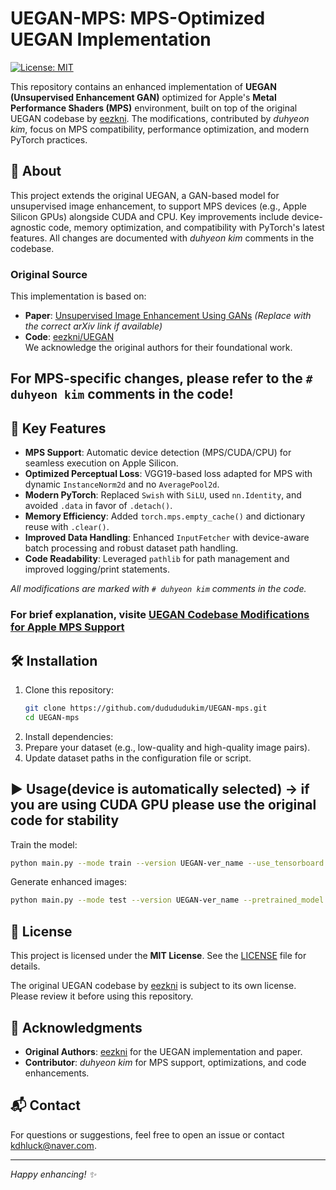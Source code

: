 # UEGAN-MPS: MPS-Optimized UEGAN Implementation

[![License: MIT](https://img.shields.io/badge/License-MIT-yellow.svg)](https://opensource.org/licenses/MIT)

This repository contains an enhanced implementation of **UEGAN (Unsupervised Enhancement GAN)** optimized for Apple's **Metal Performance Shaders (MPS)** environment, built on top of the original UEGAN codebase by [eezkni](https://github.com/eezkni/UEGAN). The modifications, contributed by *duhyeon kim*, focus on MPS compatibility, performance optimization, and modern PyTorch practices.

## 📖 About
This project extends the original UEGAN, a GAN-based model for unsupervised image enhancement, to support MPS devices (e.g., Apple Silicon GPUs) alongside CUDA and CPU. Key improvements include device-agnostic code, memory optimization, and compatibility with PyTorch's latest features. All changes are documented with *duhyeon kim* comments in the codebase.

### Original Source
This implementation is based on:
- **Paper**: [Unsupervised Image Enhancement Using GANs](https://arxiv.org/abs/2012.15020) *(Replace with the correct arXiv link if available)*  
- **Code**: [eezkni/UEGAN](https://github.com/eezkni/UEGAN)  
We acknowledge the original authors for their foundational work.


## **For MPS-specific changes, please refer to the `# duhyeon kim` comments in the code!**


## 🚀 Key Features
- **MPS Support**: Automatic device detection (MPS/CUDA/CPU) for seamless execution on Apple Silicon.  
- **Optimized Perceptual Loss**: VGG19-based loss adapted for MPS with dynamic `InstanceNorm2d` and no `AveragePool2d`.  
- **Modern PyTorch**: Replaced `Swish` with `SiLU`, used `nn.Identity`, and avoided `.data` in favor of `.detach()`.  
- **Memory Efficiency**: Added `torch.mps.empty_cache()` and dictionary reuse with `.clear()`.  
- **Improved Data Handling**: Enhanced `InputFetcher` with device-aware batch processing and robust dataset path handling.  
- **Code Readability**: Leveraged `pathlib` for path management and improved logging/print statements.

*All modifications are marked with `# duhyeon kim` comments in the code.*

### For brief explanation, visite [UEGAN Codebase Modifications for Apple MPS Support](https://dudududukim.github.io/projects/uegan_mps/)

## 🛠️ Installation
1. Clone this repository:
   ```bash
   git clone https://github.com/dudududukim/UEGAN-mps.git
   cd UEGAN-mps
   ```
2. Install dependencies:
3. Prepare your dataset (e.g., low-quality and high-quality image pairs).
4. Update dataset paths in the configuration file or script.

## ▶️ Usage(device is automatically selected) -> if you are using CUDA GPU please use the original code for stability
Train the model:
```bash
python main.py --mode train --version UEGAN-ver_name --use_tensorboard True --is_test_nima True --is_test_psnr_ssim True
```

Generate enhanced images:
```bash
python main.py --mode test --version UEGAN-ver_name --pretrained_model 100 --is_test_nima True --is_test_psnr_ssim False
```

## 📝 License
This project is licensed under the **MIT License**. See the [LICENSE](LICENSE) file for details.

The original UEGAN codebase by [eezkni](https://github.com/eezkni/UEGAN) is subject to its own license. Please review it before using this repository.

## 🙏 Acknowledgments
- **Original Authors**: [eezkni](https://github.com/eezkni/UEGAN) for the UEGAN implementation and paper.
- **Contributor**: *duhyeon kim* for MPS support, optimizations, and code enhancements.

## 📬 Contact
For questions or suggestions, feel free to open an issue or contact <kdhluck@naver.com>.

---

*Happy enhancing! ✨*